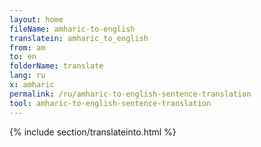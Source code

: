 ```yaml
---
layout: home
fileName: amharic-to-english
translatein: amharic_to_english
from: am
to: en
folderName: translate
lang: ru
x: amharic
permalink: /ru/amharic-to-english-sentence-translation
tool: amharic-to-english-sentence-translation
---
```

{% include section/translateinto.html %}
